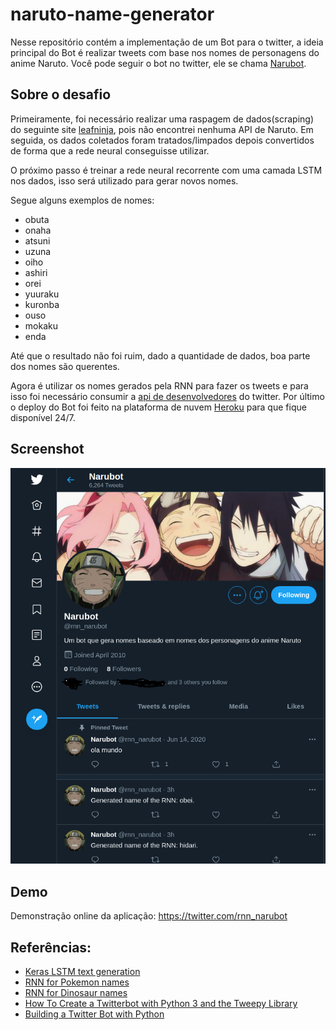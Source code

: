 # naruto-name-generator
Nesse repositório contém a implementação de um Bot para o twitter, a ideia principal do Bot é realizar tweets com base nos nomes de personagens do anime Naruto. Você pode seguir o bot no twitter, ele se chama [Narubot](https://twitter.com/rnn_narubot).

## Sobre o desafio
Primeiramente, foi necessário realizar uma raspagem de dados(scraping) do seguinte site [leafninja](http://www.leafninja.com/), pois não encontrei nenhuma API de Naruto. Em seguida, os dados coletados foram tratados/limpados depois convertidos de forma que a rede neural conseguisse utilizar.

O próximo passo é treinar a rede neural recorrente com uma camada LSTM nos dados, isso será utilizado para gerar novos nomes.

Segue alguns exemplos de nomes:
* obuta
* onaha
* atsuni
* uzuna
* oiho
* ashiri
* orei
* yuuraku
* kuronba
* ouso
* mokaku
* enda

Até que o resultado não foi ruim, dado a quantidade de dados, boa parte dos nomes são querentes.

Agora é utilizar os nomes gerados pela RNN para fazer os tweets e para isso foi necessário consumir a [api de desenvolvedores](https://developer.twitter.com/) do twitter. Por último o deploy do Bot foi feito na plataforma de nuvem [Heroku](https://www.heroku.com/) para que fique disponível 24/7.

## Screenshot
![twitter-bot](https://github.com/andraderaul/naruto-name-generator/blob/master/Screenshot.png)

## Demo
Demonstração online da aplicação: https://twitter.com/rnn_narubot




## Referências: 
* [Keras LSTM text generation](https://github.com/keras-team/keras/blob/master/examples/lstm_text_generation.py)
* [RNN for Pokemon names](https://towardsdatascience.com/generating-pok%C3%A9mon-names-using-rnns-f41003143333)
* [RNN for Dinosaur names](https://datascience-enthusiast.com/DL/Dinosaurus_Island_Character_level_language_model.html)
* [How To Create a Twitterbot with Python 3 and the Tweepy Library](https://www.digitalocean.com/community/tutorials/how-to-create-a-twitterbot-with-python-3-and-the-tweepy-library)
* [Building a Twitter Bot with Python](https://towardsdatascience.com/building-a-twitter-bot-with-python-89959ef2607f)
